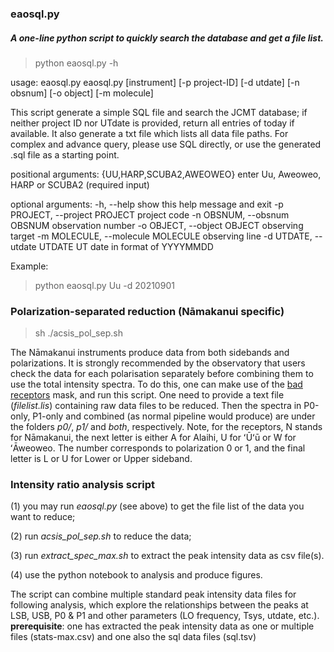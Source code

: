 ### eaosql.py

##### A one-line python script to quickly search the database and get a file list.

   >python eaosql.py -h

   usage: eaosql.py  eaosql.py [instrument] [-p project-ID] [-d utdate] [-n obsnum] [-o object] [-m molecule]

   This script generate a simple SQL file and search the JCMT database; if
   neither project ID nor UTdate is provided, return all entries of today if
   available. It also generate a txt file which lists all data file paths. For
   complex and advance query, please use SQL directly, or use the generated .sql
   file as a starting point.

   positional arguments:
     {UU,HARP,SCUBA2,AWEOWEO}
                           enter Uu, Aweoweo, HARP or SCUBA2 (required input)

   optional arguments:
     -h, --help            show this help message and exit
     -p PROJECT, --project PROJECT
                           project code
     -n OBSNUM, --obsnum OBSNUM
                           observation number
     -o OBJECT, --object OBJECT
                           observing target
     -m MOLECULE, --molecule MOLECULE
                           observing line
     -d UTDATE, --utdate UTDATE
                           UT date in format of YYYYMMDD

Example: 

>python eaosql.py Uu -d 20210901

### Polarization-separated reduction (Nāmakanui specific)

> sh ./acsis_pol_sep.sh

The Nāmakanui instruments produce data from both sidebands and polarizations. It is strongly recommended by the observatory that users check the data for each polarisation separately before combining them to use the total intensity spectra. To do this, one can make use of the [bad receptors](http://starlink.eao.hawaii.edu/devdocs/sc20.htx/sc20ch6.html#x7-420004) mask, and run this script. One need to provide a text file (*filelist.lis*) containing raw data files to be reduced. Then the spectra in P0-only, P1-only and combined (as normal pipeline would produce) are under the folders *p0/*, *p1/* and *both*, respectively. Note, for the receptors, N stands for Nāmakanui, the next letter is either A for Alaihi, U for ʻŪʻū or W for ʻĀweoweo. The number corresponds to polarization 0 or 1, and the final letter is L or U for Lower or Upper sideband.



### Intensity ratio analysis script

(1) you may run *eaosql.py* (see above) to get the file list of the data you want to reduce;

(2) run *acsis_pol_sep.sh* to reduce the data;

(3) run *extract_spec_max.sh* to extract  the peak intensity data as csv file(s).

(4) use the python notebook to analysis and produce figures.

The script can combine multiple standard peak intensity data files for following analysis, which explore the relationships between the peaks at LSB, USB, P0 & P1 and other parameters (LO frequency, Tsys, utdate, etc.).
**prerequisite**:  one has extracted the peak intensity data as one or multiple files (stats-max.csv) and one also the sql data files (sql.tsv) 